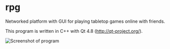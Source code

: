 rpg
===

Networked platform with GUI for playing tabletop games online with friends.

This program is written in C++ with Qt 4.8 (http://qt-project.org/).

![Screenshot of program](http://i.imgur.com/VR9uwC0.png "Screenshot")
